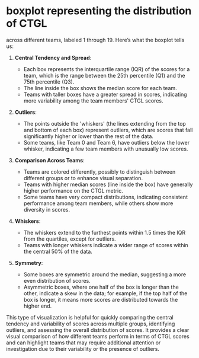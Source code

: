 # boxplot representing the distribution of CTGL

across different teams, labeled 1 through 19. Here’s what the boxplot tells us:

1. **Central Tendency and Spread**:
   - Each box represents the interquartile range (IQR) of the scores for a team, which is the range between the 25th percentile (Q1) and the 75th percentile (Q3).
   - The line inside the box shows the median score for each team.
   - Teams with taller boxes have a greater spread in scores, indicating more variability among the team members' CTGL scores.

2. **Outliers**:
   - The points outside the 'whiskers' (the lines extending from the top and bottom of each box) represent outliers, which are scores that fall significantly higher or lower than the rest of the data.
   - Some teams, like Team 0 and Team 6, have outliers below the lower whisker, indicating a few team members with unusually low scores.

3. **Comparison Across Teams**:
   - Teams are colored differently, possibly to distinguish between different groups or to enhance visual separation.
   - Teams with higher median scores (line inside the box) have generally higher performance on the CTGL metric.
   - Some teams have very compact distributions, indicating consistent performance among team members, while others show more diversity in scores.

4. **Whiskers**:
   - The whiskers extend to the furthest points within 1.5 times the IQR from the quartiles, except for outliers.
   - Teams with longer whiskers indicate a wider range of scores within the central 50% of the data.

5. **Symmetry**:
   - Some boxes are symmetric around the median, suggesting a more even distribution of scores.
   - Asymmetric boxes, where one half of the box is longer than the other, indicate a skew in the data; for example, if the top half of the box is longer, it means more scores are distributed towards the higher end.

This type of visualization is helpful for quickly comparing the central tendency and variability of scores across multiple groups, identifying outliers, and assessing the overall distribution of scores. It provides a clear visual comparison of how different teams perform in terms of CTGL scores and can highlight teams that may require additional attention or investigation due to their variability or the presence of outliers.